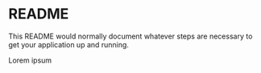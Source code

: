# README #

This README would normally document whatever steps are necessary to get your application up and running.

Lorem ipsum